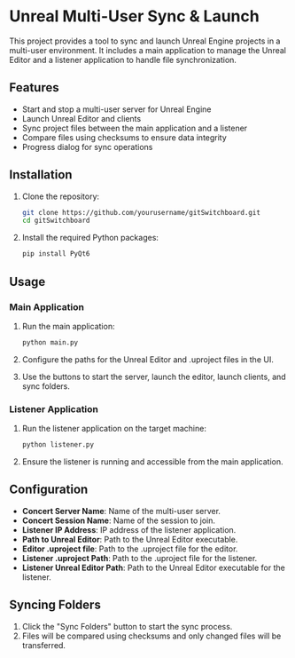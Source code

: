 # Unreal Multi-User Sync & Launch

This project provides a tool to sync and launch Unreal Engine projects in a multi-user environment. It includes a main application to manage the Unreal Editor and a listener application to handle file synchronization.

## Features

- Start and stop a multi-user server for Unreal Engine
- Launch Unreal Editor and clients
- Sync project files between the main application and a listener
- Compare files using checksums to ensure data integrity
- Progress dialog for sync operations

## Installation

1. Clone the repository:
    ```sh
    git clone https://github.com/yourusername/gitSwitchboard.git
    cd gitSwitchboard
    ```

2. Install the required Python packages:
    ```sh
    pip install PyQt6
    ```

## Usage

### Main Application

1. Run the main application:
    ```sh
    python main.py
    ```

2. Configure the paths for the Unreal Editor and .uproject files in the UI.

3. Use the buttons to start the server, launch the editor, launch clients, and sync folders.

### Listener Application

1. Run the listener application on the target machine:
    ```sh
    python listener.py
    ```

2. Ensure the listener is running and accessible from the main application.

## Configuration

- **Concert Server Name**: Name of the multi-user server.
- **Concert Session Name**: Name of the session to join.
- **Listener IP Address**: IP address of the listener application.
- **Path to Unreal Editor**: Path to the Unreal Editor executable.
- **Editor .uproject file**: Path to the .uproject file for the editor.
- **Listener .uproject Path**: Path to the .uproject file for the listener.
- **Listener Unreal Editor Path**: Path to the Unreal Editor executable for the listener.

## Syncing Folders

1. Click the "Sync Folders" button to start the sync process.
2. Files will be compared using checksums and only changed files will be transferred.